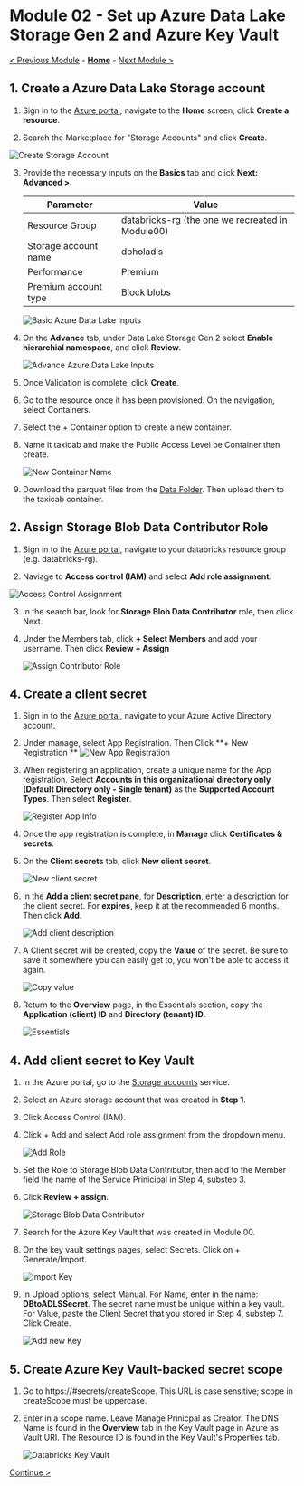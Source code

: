 # Module 02 - Set up Azure Data Lake Storage Gen 2 and Azure Key Vault

[< Previous Module](../Modules/module01.md) - **[Home](../README.md)** - [Next Module >](../Modules/module03.md)


## 1. Create a Azure Data Lake Storage account
1. Sign in to the [Azure portal](https://portal.azure.com), navigate to the **Home** screen, click **Create a resource**.

2. Search the Marketplace for "Storage Accounts" and click **Create**.

  ![Create Storage Account](../Images/Module02/storageaccount.png)

3. Provide the necessary inputs on the **Basics** tab and click **Next: Advanced >**.  

    | Parameter | Value |
    | --- | --- |
    | Resource Group | databricks-rg  (the one we recreated in Module00)|
    | Storage account name | dbholadls |
    | Performance | Premium |
    | Premium account type | Block blobs |

    ![Basic Azure Data Lake Inputs](../Images/Module02/createadls.png)
  
4. On the **Advance** tab, under Data Lake Storage Gen 2 select **Enable hierarchial namespace**, and click **Review**.

    ![Advance Azure Data Lake Inputs](../Images/Module02/enablehierarchy.png)
  
5. Once Validation is complete, click **Create**.

6. Go to the resource once it has been provisioned. On the navigation, select Containers.

7. Select the + Container option to create a new container.

8. Name it taxicab and make the Public Access Level be Container then create.

    ![New Container Name](../Images/Module02/newcontainername.png) 

9. Download the parquet files from the [Data Folder](../Data). Then upload them to the taxicab container.

## 2. Assign Storage Blob Data Contributor Role
1. Sign in to the [Azure portal](https://portal.azure.com), navigate to your databricks resource group (e.g. databricks-rg).

2. Naviage to **Access control (IAM)** and select **Add role assignment**.

  ![Access Control Assignment](../Images/Module02/addrole.png)
  

3. In the search bar, look for **Storage Blob Data Contributor** role, then click Next.

4. Under the Members tab, click **+ Select Members** and add your username. Then click **Review + Assign**

    ![Assign Contributor Role](../Images/Module02/assignrole.png)
  
## 4. Create a client secret
1. Sign in to the [Azure portal](https://portal.azure.com), navigate to your Azure Active Directory account.

2. Under manage, select App Registration. Then Click **+ New Registration **
  ![New App Registration](../Images/Module02/appregister.png)

3. When registering an application, create a unique name for the App registration. Select **Accounts in this organizational directory only (Default Directory only - Single tenant)** as the **Supported Account Types**.  Then select **Register**.

    ![Register App Info](../Images/Module02/RegisterAppInfo.png)

4. Once the app registration is complete, in **Manage** click **Certificates & secrets**.  

5. On the **Client secrets** tab, click **New client secret**.
 
    ![New client secret](../Images/Module02/newclientsecret.png)
  
6. In the **Add a client secret pane**, for **Description**, enter a description for the client secret. For **expires**, keep it at the recommended 6 months. Then click **Add**.

    ![Add client description](../Images/Module02/secretdesc.png)
  
7. A Client secret will be created, copy the **Value** of the secret. Be sure to save it somewhere you can easily get to, you won't be able to access it again.

    ![Copy value](../Images/Module02/copyvalue.png)

8. Return to the **Overview** page, in the Essentials section, copy the **Application (client) ID** and **Directory (tenant) ID**.
  
    ![Essentials](../Images/Module02/essentials.png)
  
## 4. Add client secret to Key Vault
1. In the Azure portal, go to the [Storage accounts](https://portal.azure.com/#view/HubsExtension/BrowseResource/resourceType/Microsoft.Storage%2FStorageAccounts) service.

2. Select an Azure storage account that was created in **Step 1**.

3. Click Access Control (IAM).

4. Click + Add and select Add role assignment from the dropdown menu.
  
    ![Add Role](../Images/Module02/addroleadls.png)

6. Set the Role to Storage Blob Data Contributor, then add to the Member field the name of the Service Prinicipal in Step 4, substep 3.

7. Click **Review + assign**.
    
    ![Storage Blob Data Contributor](../Images/Module02/datacontributor.png)
 
8. Search for the Azure Key Vault that was created in Module 00.

9. On the key vault settings pages, select Secrets. Click on + Generate/Import.

    ![Import Key](../Images/Module02/importkey.png)
    
10. In Upload options, select Manual. For Name, enter in the name: **DBtoADLSSecret**. The secret name must be unique within a key vault.  For Value, paste the Client Secret that you stored in Step 4, substep 7. Click Create.

    ![Add new Key](../Images/Module02/addtokeyvault.png)

## 5. Create Azure Key Vault-backed secret scope
1. Go to https://<databricks-instance>#secrets/createScope. This URL is case sensitive; scope in createScope must be uppercase.
  
2. Enter in a scope name. Leave Manage Prinicpal as Creator. The DNS Name is found in the **Overview** tab in the Key Vault page in Azure as Vault URI. The Resource ID is found in the Key Vault's Properties tab.

    ![Databricks Key Vault](../Images/Module02/dbkeyvault.png)


[Continue >](../Modules/module03.md)

